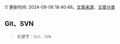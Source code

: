 :alarm_clock: 更新时间: 2024-09-06 18:40:49。[文章来源](/README.md)、[文章分类](/TAGS.md)

## Git、SVN


> 关键字：`Git`、`SVN`



